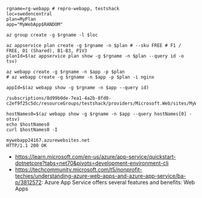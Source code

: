 ```
rgname=rg-webapp # repro-webapp, testshack
loc=swedencentral
plan=MyPlan
app="MyWebApp$RANDOM"

az group create -g $rgname -l $loc

az appservice plan create -g $rgname -n $plan # --sku FREE # F1 / FREE, D1 (Shared), B1-B3, P1V3
planId=$(az appservice plan show -g $rgname -n $plan --query id -o tsv)

az webapp create -g $rgname -n $app -p $plan
# az webapp create -g $rgname -n $app -p $plan -i nginx
```

```
appId=$(az webapp show -g $rgname -n $app --query id)

/subscriptions/8d99b0de-7ea1-4a2b-8fd0-c2ef9f25c5dc/resourceGroups/testshack/providers/Microsoft.Web/sites/MyWebApp24167

hostNames0=$(az webapp show -g $rgname -n $app --query hostNames[0] -otsv)
echo $hostNames0
curl $hostNames0 -I

mywebapp24167.azurewebsites.net
HTTP/1.1 200 OK
```

- https://learn.microsoft.com/en-us/azure/app-service/quickstart-dotnetcore?tabs=net70&pivots=development-environment-cli
- https://techcommunity.microsoft.com/t5/nonprofit-techies/understanding-azure-web-apps-and-azure-app-service/ba-p/3812572: Azure App Service offers several features and benefits: Web Apps
